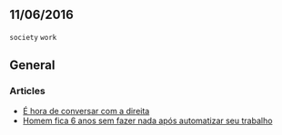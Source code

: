 11/06/2016
----------

`society` `work`

## General

### Articles

- [É hora de conversar com a direita](https://medium.com/@PedroDoria/%C3%A9-hora-de-conversar-com-a-direita-ef7eaa1a131f#.o90jrcs9z)
- [Homem fica 6 anos sem fazer nada após automatizar seu trabalho](http://olhardigital.uol.com.br/noticia/um-programador-ficou-6-anos-sem-fazer-nada-apos-automatizar-seu-trabalho/59210)

